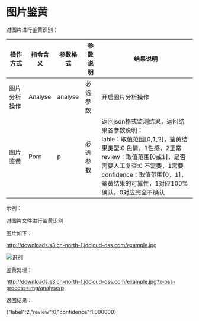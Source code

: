 # 图片鉴黄

对图片进行鉴黄识别：

|操作方式|指令含义|参数格式|参数说明|结果说明|
|-|-|-|-|-|
|图片分析操作|Analyse|analyse|必选参数|开启图片分析操作|
|图片鉴黄|Porn|p|必选参数|返回json格式监测结果，返回结果各参数说明：<br>lable：取值范围[0,1,2]，鉴黄结果类型:0 色情，1性感，2正常<br>review：取值范围[0或1]，是否需要人工复查:0 不需要，1需要<br>confidence：取值范围[0，1]，鉴黄结果的可靠性，1对应100%确认，0对应完全不确认|

示例：

对图片文件进行监黄识别

图片如下：

http://downloads.s3.cn-north-1.jdcloud-oss.com/example.jpg

![识别](../../../../../image/Object-Storage-Service/OSS-065.jpg)

鉴黄处理：

http://downloads.s3.cn-north-1.jdcloud-oss.com/example.jpg?x-oss-process=img/analyse/p

返回结果：

{"label":2,"review":0,"confidence":1.000000}
